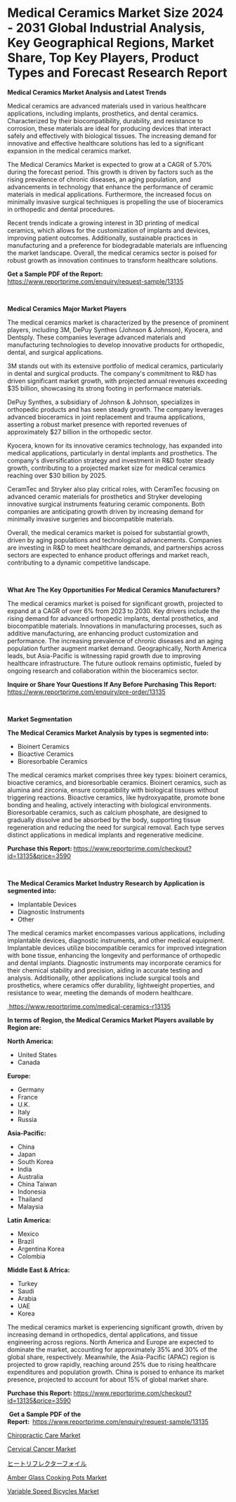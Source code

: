 <p><h1>Medical Ceramics Market Size 2024 - 2031 Global Industrial Analysis, Key Geographical Regions, Market Share, Top Key Players, Product Types and Forecast Research Report</h1></p><p><strong>Medical Ceramics Market Analysis and Latest Trends</strong></p>
<p><p>Medical ceramics are advanced materials used in various healthcare applications, including implants, prosthetics, and dental ceramics. Characterized by their biocompatibility, durability, and resistance to corrosion, these materials are ideal for producing devices that interact safely and effectively with biological tissues. The increasing demand for innovative and effective healthcare solutions has led to a significant expansion in the medical ceramics market.</p><p>The Medical Ceramics Market is expected to grow at a CAGR of 5.70% during the forecast period. This growth is driven by factors such as the rising prevalence of chronic diseases, an aging population, and advancements in technology that enhance the performance of ceramic materials in medical applications. Furthermore, the increased focus on minimally invasive surgical techniques is propelling the use of bioceramics in orthopedic and dental procedures.</p><p>Recent trends indicate a growing interest in 3D printing of medical ceramics, which allows for the customization of implants and devices, improving patient outcomes. Additionally, sustainable practices in manufacturing and a preference for biodegradable materials are influencing the market landscape. Overall, the medical ceramics sector is poised for robust growth as innovation continues to transform healthcare solutions.</p></p>
<p><strong>Get a Sample PDF of the Report:&nbsp;</strong> <a href="https://www.reportprime.com/enquiry/request-sample/13135">https://www.reportprime.com/enquiry/request-sample/13135</a></p>
<p>&nbsp;</p>
<p><strong>Medical Ceramics Major Market Players</strong></p>
<p><p>The medical ceramics market is characterized by the presence of prominent players, including 3M, DePuy Synthes (Johnson & Johnson), Kyocera, and Dentsply. These companies leverage advanced materials and manufacturing technologies to develop innovative products for orthopedic, dental, and surgical applications. </p><p>3M stands out with its extensive portfolio of medical ceramics, particularly in dental and surgical products. The company's commitment to R&D has driven significant market growth, with projected annual revenues exceeding $35 billion, showcasing its strong footing in performance materials.</p><p>DePuy Synthes, a subsidiary of Johnson & Johnson, specializes in orthopedic products and has seen steady growth. The company leverages advanced bioceramics in joint replacement and trauma applications, asserting a robust market presence with reported revenues of approximately $27 billion in the orthopedic sector.</p><p>Kyocera, known for its innovative ceramics technology, has expanded into medical applications, particularly in dental implants and prosthetics. The company's diversification strategy and investment in R&D foster steady growth, contributing to a projected market size for medical ceramics reaching over $30 billion by 2025.</p><p>CeramTec and Stryker also play critical roles, with CeramTec focusing on advanced ceramic materials for prosthetics and Stryker developing innovative surgical instruments featuring ceramic components. Both companies are anticipating growth driven by increasing demand for minimally invasive surgeries and biocompatible materials.</p><p>Overall, the medical ceramics market is poised for substantial growth, driven by aging populations and technological advancements. Companies are investing in R&D to meet healthcare demands, and partnerships across sectors are expected to enhance product offerings and market reach, contributing to a dynamic competitive landscape.</p></p>
<p>&nbsp;</p>
<p><strong>What Are The Key Opportunities For Medical Ceramics Manufacturers?</strong></p>
<p><p>The medical ceramics market is poised for significant growth, projected to expand at a CAGR of over 6% from 2023 to 2030. Key drivers include the rising demand for advanced orthopedic implants, dental prosthetics, and biocompatible materials. Innovations in manufacturing processes, such as additive manufacturing, are enhancing product customization and performance. The increasing prevalence of chronic diseases and an aging population further augment market demand. Geographically, North America leads, but Asia-Pacific is witnessing rapid growth due to improving healthcare infrastructure. The future outlook remains optimistic, fueled by ongoing research and collaboration within the bioceramics sector.</p></p>
<p><strong>Inquire or Share Your Questions If Any Before Purchasing This Report:</strong> <a href="https://www.reportprime.com/enquiry/pre-order/13135">https://www.reportprime.com/enquiry/pre-order/13135</a></p>
<p>&nbsp;</p>
<p><strong>Market Segmentation</strong></p>
<p><strong>The Medical Ceramics Market Analysis by types is segmented into:</strong></p>
<p><ul><li>Bioinert Ceramics</li><li>Bioactive Ceramics</li><li>Bioresorbable Ceramics</li></ul></p>
<p><p>The medical ceramics market comprises three key types: bioinert ceramics, bioactive ceramics, and bioresorbable ceramics. Bioinert ceramics, such as alumina and zirconia, ensure compatibility with biological tissues without triggering reactions. Bioactive ceramics, like hydroxyapatite, promote bone bonding and healing, actively interacting with biological environments. Bioresorbable ceramics, such as calcium phosphate, are designed to gradually dissolve and be absorbed by the body, supporting tissue regeneration and reducing the need for surgical removal. Each type serves distinct applications in medical implants and regenerative medicine.</p></p>
<p><strong>Purchase this Report:&nbsp;</strong><a href="https://www.reportprime.com/checkout?id=13135&price=3590">https://www.reportprime.com/checkout?id=13135&price=3590</a></p>
<p>&nbsp;</p>
<p><strong>The Medical Ceramics Market Industry Research by Application is segmented into:</strong></p>
<p><ul><li>Implantable Devices</li><li>Diagnostic Instruments</li><li>Other</li></ul></p>
<p><p>The medical ceramics market encompasses various applications, including implantable devices, diagnostic instruments, and other medical equipment. Implantable devices utilize biocompatible ceramics for improved integration with bone tissue, enhancing the longevity and performance of orthopedic and dental implants. Diagnostic instruments may incorporate ceramics for their chemical stability and precision, aiding in accurate testing and analysis. Additionally, other applications include surgical tools and prosthetics, where ceramics offer durability, lightweight properties, and resistance to wear, meeting the demands of modern healthcare.</p></p>
<p><a href="https://www.reportprime.com/medical-ceramics-r13135">&nbsp;https://www.reportprime.com/medical-ceramics-r13135</a></p>
<p><strong>In terms of Region, the Medical Ceramics Market Players available by Region are:</strong></p>
<p>
    <p> <strong> North America: </strong>
        <ul>
            <li>United States</li>
            <li>Canada</li>
        </ul>
        </p> 
    <p> <strong> Europe: </strong>
        <ul>
            <li>Germany</li>
            <li>France</li>
            <li>U.K.</li>
            <li>Italy</li>
            <li>Russia</li>
        </ul>
        </p> 
    <p> <strong> Asia-Pacific: </strong>
        <ul>
            <li>China</li>
            <li>Japan</li>
            <li>South Korea</li>
            <li>India</li>
            <li>Australia</li>
            <li>China Taiwan</li>
            <li>Indonesia</li>
            <li>Thailand</li>
            <li>Malaysia</li>
        </ul>
        </p> 
    <p> <strong> Latin America: </strong>
        <ul>
            <li>Mexico</li>
            <li>Brazil</li>
            <li>Argentina Korea</li>
            <li>Colombia</li>
        </ul>
        </p> 
    <p> <strong> Middle East & Africa: </strong>
        <ul>
            <li>Turkey</li>
            <li>Saudi</li>
            <li>Arabia</li>
            <li>UAE</li>
            <li>Korea</li>
        </ul>
    </p>
    </p>
<p><p>The medical ceramics market is experiencing significant growth, driven by increasing demand in orthopedics, dental applications, and tissue engineering across regions. North America and Europe are expected to dominate the market, accounting for approximately 35% and 30% of the global share, respectively. Meanwhile, the Asia-Pacific (APAC) region is projected to grow rapidly, reaching around 25% due to rising healthcare expenditures and population growth. China is poised to enhance its market presence, projected to account for about 15% of global market share.</p></p>
<p><strong>Purchase this Report: </strong><a href="https://www.reportprime.com/checkout?id=13135&price=3590">https://www.reportprime.com/checkout?id=13135&price=3590</a></p>
<p>&nbsp;<strong>Get a Sample PDF of the Report:&nbsp;&nbsp;</strong><a href="https://www.reportprime.com/enquiry/request-sample/13135">https://www.reportprime.com/enquiry/request-sample/13135</a></p>
<p><strong></strong></p>
<p><p><a href="https://github.com/kaufmannDavid16/Market-Research-Report-List-1/blob/main/chiropractic-care-market.md">Chiropractic Care Market</a></p><p><a href="https://github.com/AlisaRowe24/Market-Research-Report-List-1/blob/main/cervical-cancer-market.md">Cervical Cancer Market</a></p><p><a href="https://medium.com/@qirvhhyf42/%E7%86%B1%E5%8F%8D%E5%B0%84%E7%AE%94%E5%B8%82%E5%A0%B4%E3%81%AE%E8%A6%8F%E6%A8%A1%E3%81%A8%E3%82%B7%E3%82%A7%E3%82%A2%E5%88%86%E6%9E%90-%E6%88%90%E9%95%B7%E5%8B%95%E5%90%91%E3%81%A8%E4%BA%88%E6%B8%AC-2024%E5%B9%B4-2031%E5%B9%B4-8649e44d4d22">ヒートリフレクターフォイル</a></p><p><a href="https://medium.com/@eloisadavis1985/amber-glass-cooking-pots-market-industry-trends-and-forecast-for-period-from-2024-to-2031-a97f081f0ed2">Amber Glass Cooking Pots Market</a></p><p><a href="https://medium.com/@eloisadavis1985/global-variable-speed-bicycles-market-status-2024-2031-and-forecast-by-region-product-end-9d43dbc47c0d">Variable Speed Bicycles Market</a></p></p>